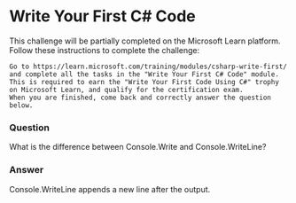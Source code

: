 # Write Your First C# Code

This challenge will be partially completed on the Microsoft Learn platform. Follow these instructions to complete the challenge:

    Go to https://learn.microsoft.com/training/modules/csharp-write-first/ and complete all the tasks in the "Write Your First C# Code" module. This is required to earn the "Write Your First Code Using C#" trophy on Microsoft Learn, and qualify for the certification exam.
    When you are finished, come back and correctly answer the question below.


### Question
What is the difference between Console.Write and Console.WriteLine?

### Answer
Console.WriteLine appends a new line after the output.